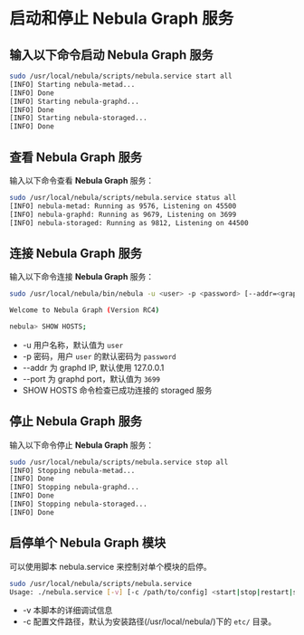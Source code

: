# 启动和停止 Nebula Graph 服务

## 输入以下命令启动 Nebula Graph 服务

```bash
sudo /usr/local/nebula/scripts/nebula.service start all
[INFO] Starting nebula-metad...
[INFO] Done
[INFO] Starting nebula-graphd...
[INFO] Done
[INFO] Starting nebula-storaged...
[INFO] Done
```

## 查看 Nebula Graph 服务

输入以下命令查看 **Nebula Graph** 服务：

```bash
sudo /usr/local/nebula/scripts/nebula.service status all
[INFO] nebula-metad: Running as 9576, Listening on 45500
[INFO] nebula-graphd: Running as 9679, Listening on 3699
[INFO] nebula-storaged: Running as 9812, Listening on 44500
```

## 连接 Nebula Graph 服务

输入以下命令连接 **Nebula Graph** 服务：

```bash
sudo /usr/local/nebula/bin/nebula -u <user> -p <password> [--addr=<graphd IP> --port=<graphd port>]

Welcome to Nebula Graph (Version RC4)

nebula> SHOW HOSTS;
```

* -u 用户名称，默认值为 `user`
* -p 密码，用户 `user` 的默认密码为 `password`
* --addr 为 graphd IP, 默认使用 127.0.0.1
* --port 为 graphd port，默认值为 `3699`
* SHOW HOSTS 命令检查已成功连接的 storaged 服务

## 停止 Nebula Graph 服务

输入以下命令停止 **Nebula Graph** 服务：

```bash
sudo /usr/local/nebula/scripts/nebula.service stop all
[INFO] Stopping nebula-metad...
[INFO] Done
[INFO] Stopping nebula-graphd...
[INFO] Done
[INFO] Stopping nebula-storaged...
[INFO] Done
```

## 启停单个 Nebula Graph 模块

可以使用脚本 nebula.service 来控制对单个模块的启停。

```bash
sudo /usr/local/nebula/scripts/nebula.service
Usage: ./nebula.service [-v] [-c /path/to/config] <start|stop|restart|status|kill> <metad|graphd|storaged|all>
```

* -v 本脚本的详细调试信息
* -c 配置文件路径，默认为安装路径(/usr/local/nebula/)下的 `etc/` 目录。
